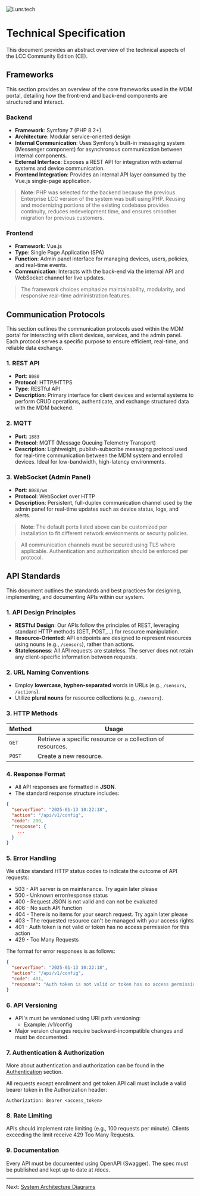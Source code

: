 ![Lunr.tech](https://lunr.tech/wp-content/uploads/2024/05/logo.png)

# Technical Specification

This document provides an abstract overview of the technical aspects of the LCC Community Edition (CE).

## Frameworks

This section provides an overview of the core frameworks used in the MDM portal, detailing how the front-end and
back-end components are structured and interact.

### Backend

- **Framework**: Symfony 7 (PHP 8.2+)
- **Architecture**: Modular service-oriented design
- **Internal Communication**: Uses Symfony’s built-in messaging system (Messenger component) for asynchronous
  communication between internal components.
- **External Interface**: Exposes a REST API for integration with external systems and device communication.
- **Frontend Integration**: Provides an internal API layer consumed by the Vue.js single-page application.

> **Note**: PHP was selected for the backend because the previous Enterprise LCC version of the system was built using
> PHP. Reusing and modernizing portions of the existing codebase provides continuity, reduces redevelopment time, and
> ensures smoother migration for previous customers.

### Frontend

- **Framework**: Vue.js
- **Type**: Single Page Application (SPA)
- **Function**: Admin panel interface for managing devices, users, policies, and real-time events.
- **Communication**: Interacts with the back-end via the internal API and WebSocket channel for live updates.

> The framework choices emphasize maintainability, modularity, and responsive real-time administration features.

## Communication Protocols

This section outlines the communication protocols used within the MDM portal for interacting with client devices,
services, and the admin panel. Each protocol serves a specific purpose to ensure efficient, real-time, and reliable data
exchange.

### 1. REST API

- **Port**: `8080`
- **Protocol**: HTTP/HTTPS
- **Type**: RESTful API
- **Description**: Primary interface for client devices and external systems to perform CRUD operations, authenticate,
  and exchange structured data with the MDM backend.

### 2. MQTT

- **Port**: `1883`
- **Protocol**: MQTT (Message Queuing Telemetry Transport)
- **Description**: Lightweight, publish-subscribe messaging protocol used for real-time communication between the MDM
  system and enrolled devices. Ideal for low-bandwidth, high-latency environments.

### 3. WebSocket (Admin Panel)

- **Port**: `8080/ws`
- **Protocol**: WebSocket over HTTP
- **Description**: Persistent, full-duplex communication channel used by the admin panel for real-time updates such as
  device status, logs, and alerts.

> **Note**: The default ports listed above can be customized per installation to fit different network environments or
> security policies.

> All communication channels must be secured using TLS where applicable. Authentication and authorization should be
> enforced per protocol.

## API Standards

This document outlines the standards and best practices for designing, implementing, and documenting APIs within our
system.

### 1. API Design Principles

- **RESTful Design**: Our APIs follow the principles of REST, leveraging standard HTTP methods (GET, POST,...) for
  resource manipulation.
- **Resource-Oriented**: API endpoints are designed to represent resources using nouns (e.g., `/sensors`), rather than
  actions.
- **Statelessness**: All API requests are stateless. The server does not retain any client-specific information between
  requests.

### 2. URL Naming Conventions

- Employ **lowercase**, **hyphen-separated** words in URLs (e.g., `/sensors`,  `/actions`).
- Utilize **plural nouns** for resource collections (e.g., `/sensors`).

### 3. HTTP Methods

| Method | Usage                                                      |
|--------|------------------------------------------------------------|
| `GET`  | Retrieve a specific resource or a collection of resources. |
| `POST` | Create a new resource.                                     |

### 4. Response Format

- All API responses are formatted in **JSON**.
- The standard response structure includes:

```json
{
  "serverTime": "2025-01-13 10:22:18",
  "action": "/api/v1/config",
  "code": 200,
  "response": {
    ...
  }
}
```

### 5. Error Handling

We utilize standard HTTP status codes to indicate the outcome of API requests:

 - 503 - API server is on maintenance. Try again later please
- 500 - Unknown error/response status
- 400 - Request JSON is not valid and can not be evaluated
- 406 - No such API function
- 404 - There is no items for your search request. Try again later please
- 403 - The requested resource can't be managed with your access rights
- 401 - Auth token is not valid or token has no access permission for this action
- 429 - Too Many Requests

The format for error responses is as follows:

```json
{
  "serverTime": "2025-01-13 10:22:18",
  "action": "/api/v1/config",
  "code": 401,
  "response": "Auth token is not valid or token has no access permission for this action"
}
```

### 6. API Versioning

 - API's must be versioned using URI path versioning:
   - Example: /v1/config 
 - Major version changes require backward-incompatible changes and must be documented.

### 7. Authentication & Authorization

More about authentication and authorization can be found in the [Authentication](./chapters/API.md#authentication) section.

All requests except enrollment and get token API call must include a valid bearer token in the Authorization header:
```
Authorization: Bearer <access_token>
```

### 8. Rate Limiting

APIs should implement rate limiting (e.g., 100 requests per minute).
Clients exceeding the limit receive 429 Too Many Requests.

### 9. Documentation

Every API must be documented using OpenAPI (Swagger).
The spec must be published and kept up to date at /docs.

---
Next: [System Architecture Diagrams](./System%20Architecture.md)